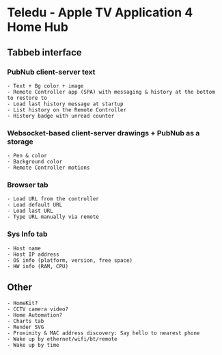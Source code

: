 Teledu - Apple TV Application 4 Home Hub
================================

Tabbeb interface
--------------------

### PubNub client-server text
    - Text + Bg color + image
    - Remote Controller app (SPA) with messaging & history at the bottom to restore to
    - Load last history message at startup
    - List history on the Remote Controller
    - History badge with unread counter

### Websocket-based client-server drawings + PubNub as a storage
    - Pen & color
    - Background color
    - Remote Controller motions

### Browser tab
    - Load URL from the controller
    - Load default URL
    - Load last URL
    - Type URL manually via remote
    
### Sys Info tab
    - Host name
    - Host IP address
    - OS info (platform, version, free space)
    - HW info (RAM, CPU)

Other
-------
    - HomeKit?
    - CCTV camera video?
    - Home Automation?
    - Charts tab
    - Render SVG
    - Proximity & MAC address discovery: Say hello to nearest phone
    - Wake up by ethernet/wifi/bt/remote
    - Wake up by time
 
